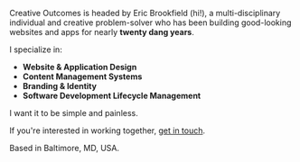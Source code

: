 Creative Outcomes is headed by Eric Brookfield (hi!), a multi-disciplinary individual and creative problem-solver who has been building good-looking websites and apps for nearly **twenty dang years**.

I specialize in:

- **Website & Application Design**
- **Content Management Systems**
- **Branding & Identity**
- **Software Development Lifecycle Management**

I want it to be simple and painless.

If you're interested in working together, [get in touch](mailto:hello@expectcreativeoutcomes.com).

Based in Baltimore, MD, USA.
